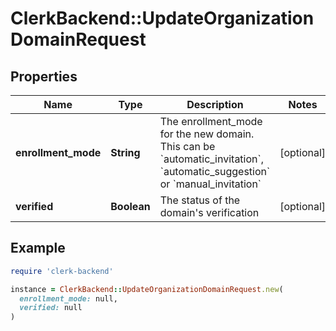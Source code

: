 # ClerkBackend::UpdateOrganizationDomainRequest

## Properties

| Name | Type | Description | Notes |
| ---- | ---- | ----------- | ----- |
| **enrollment_mode** | **String** | The enrollment_mode for the new domain. This can be &#x60;automatic_invitation&#x60;, &#x60;automatic_suggestion&#x60; or &#x60;manual_invitation&#x60; | [optional] |
| **verified** | **Boolean** | The status of the domain&#39;s verification | [optional] |

## Example

```ruby
require 'clerk-backend'

instance = ClerkBackend::UpdateOrganizationDomainRequest.new(
  enrollment_mode: null,
  verified: null
)
```

